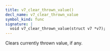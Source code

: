 ```yaml
---
title: v7_clear_thrown_value()
decl_name: v7_clear_thrown_value
symbol_kind: func
signature: |
  void v7_clear_thrown_value(struct v7 *v7);
---
```


Clears currently thrown value, if any. 


